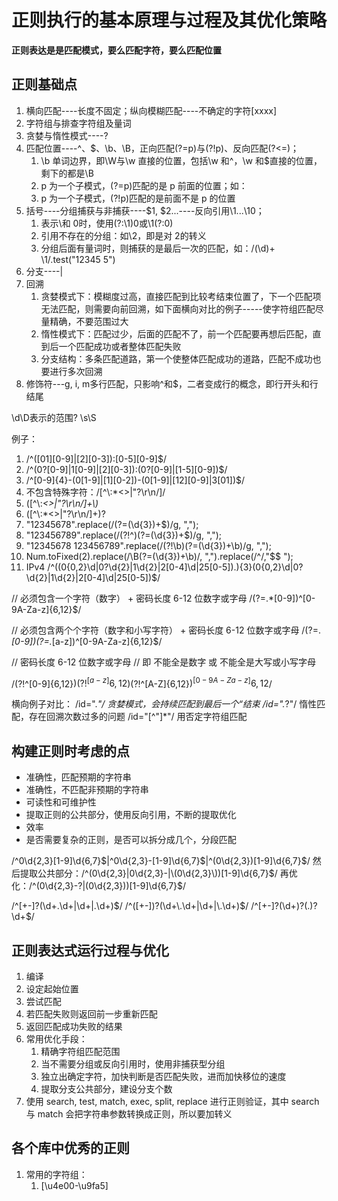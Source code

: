 # 正则执行的基本原理与过程及其优化策略

**正则表达是是匹配模式，要么匹配字符，要么匹配位置**

## 正则基础点

1. 横向匹配----长度不固定；纵向模糊匹配----不确定的字符[xxxx]
2. 字符组与排查字符组及量词
3. 贪婪与惰性模式----?
4. 匹配位置----^、$、\b、\B，正向匹配(?=p)与(?!p)、反向匹配(?<=)；
   1. \b 单词边界，即\W与\w 直接的位置，包括\w 和^，\w 和$直接的位置，剩下的都是\B
   2. p 为一个子模式，(?=p)匹配的是 p 前面的位置；如：
   3. p 为一个子模式，(?!p)匹配的是前面不是 p 的位置
5. 括号----分组捕获与非捕获----$1, $2...----反向引用\1...\10；
   1. 表示\和 0时，使用(?:\1)0或\1(?:0)
   2. 引用不存在的分组：如\2，即是对 2的转义
   3. 分组后面有量词时，则捕获的是最后一次的匹配，如：/(\d)+ \1/.test("12345 5")
6. 分支----|
7. 回溯
   1. 贪婪模式下：模糊度过高，直接匹配到比较考结束位置了，下一个匹配项无法匹配，则需要向前回溯，如下面横向对比的例子-----使字符组匹配尽量精确，不要范围过大
   2. 惰性模式下：匹配过少，后面的匹配不了，前一个匹配要再想后匹配，直到后一个匹配成功或者整体匹配失败
   3. 分支结构：多条匹配道路，第一个使整体匹配成功的道路，匹配不成功也要进行多次回溯
8. 修饰符---g, i, m多行匹配，只影响^和$，二者变成行的概念，即行开头和行结尾

\d\D表示的范围?
\s\S

例子：

1. /^([01][0-9]|[2][0-3]):[0-5][0-9]$/
2. /^(0?[0-9]|1[0-9]|[2][0-3]):(0?[0-9]|[1-5][0-9])$/
3. /^[0-9]{4}-(0[1-9]|[1][0-2])-(0[1-9]|[12][0-9]|3[01])$/
4. 不包含特殊字符：/[^\\:*<>|"?\r\n/]/
5. ([^\\:*<>|"?\r\n/]+\\)*
6. ([^\\:*<>|"?\r\n/]+)?
7. "12345678".replace(/(?=(\d{3})+$)/g, ",");
8. "123456789".replace(/(?!^)(?=(\d{3})+$)/g, ",");
9. "12345678 123456789".replace(/(?!\b)(?=(\d{3})+\b)/g, ",");
10. Num.toFixed(2).replace(/\B(?=(\d{3})+\b)/, ",").replace(/^/,"$$ ");
11. IPv4 /^((0{0,2}\d|0?\d{2}|1\d{2}|2[0-4]\d|25[0-5])\.){3}(0{0,2}\d|0?\d{2}|1\d{2}|2[0-4]\d|25[0-5])$/


// 必须包含一个字符（数字） + 密码长度 6-12 位数字或字母
/(?=.*[0-9])^[0-9A-Za-z]{6,12}$/

// 必须包含两个个字符（数字和小写字符）  + 密码长度 6-12 位数字或字母
/(?=.*[0-9])(?=.*[a-z])^[0-9A-Za-z]{6,12}$/

// 密码长度 6-12 位数字或字母
// 即 不能全是数字 或 不能全是大写或小写字母

/(?!^[0-9]{6,12}$)(?!^[a-z]{6,12}$)(?!^[A-Z]{6,12}$)^[0-9A-Za-z]{6,12}$/

横向例子对比：
/id=".*"/  贪婪模式，会持续匹配到最后一个“结束
/id=".*?"/  惰性匹配，存在回溯次数过多的问题
/id="[^"]*"/  用否定字符组匹配


## 构建正则时考虑的点

- 准确性，匹配预期的字符串
- 准确性，不匹配非预期的字符串
- 可读性和可维护性
- 提取正则的公共部分，使用反向引用，不断的提取优化
- 效率
- 是否需要复杂的正则，是否可以拆分成几个，分段匹配

/^0\d{2,3}[1-9]\d{6,7}$|^0\d{2,3}-[1-9]\d{6,7}$|^\(0\d{2,3}\)[1-9]\d{6,7}$/
然后提取公共部分：/^(0\d{2,3}|0\d{2,3}-|\(0\d{2,3}\))[1-9]\d{6,7}$/
再优化：/^(0\d{2,3}-?|\(0\d{2,3}\))[1-9]\d{6,7}$/

/^[+-]?(\d+\.\d+|\d+|\.\d+)$/
/^([+-])?(\d+\.\d+|\d+|\.\d+)$/
/^[+-]?(\d+)?(\.)?\d+$/

## 正则表达式运行过程与优化

1. 编译
2. 设定起始位置
3. 尝试匹配
4. 若匹配失败则返回前一步重新匹配
5. 返回匹配成功失败的结果
6. 常用优化手段：
   1. 精确字符组匹配范围
   2. 当不需要分组或反向引用时，使用非捕获型分组
   3. 独立出确定字符，加快判断是否匹配失败，进而加快移位的速度
   4. 提取分支公共部分，建设分支个数
7. 使用 search, test, match, exec, split, replace 进行正则验证，其中 search与 match 会把字符串参数转换成正则，所以要加转义

## 各个库中优秀的正则

1. 常用的字符组：
   1. [\u4e00-\u9fa5]

